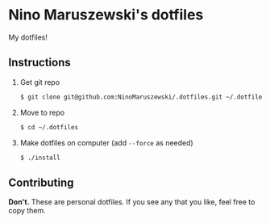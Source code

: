 # Nino Maruszewski's dotfiles

My dotfiles!

## Instructions
1. Get git repo
    ```sh
    $ git clone git@github.com:NinoMaruszewski/.dotfiles.git ~/.dotfiles
    ```
2. Move to repo
    ```sh
    $ cd ~/.dotfiles
    ```
3. Make dotfiles on computer (add `--force` as needed)
    ```sh
    $ ./install
    ```

## Contributing
**Don't.** These are personal dotfiles. If you see any that you like, feel free to copy them.
